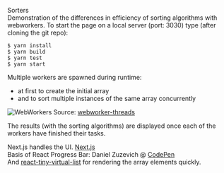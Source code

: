 Sorters    
Demonstration of the differences in efficiency of sorting algorithms with webworkers.
To start the page on a local server (port: 3030) type (after cloning the git repo):  
```
$ yarn install  
$ yarn build  
$ yarn test  
$ yarn start
```
 
Multiple workers are spawned during runtime:
 - at first to create the initial array  
 - and to sort multiple instances of the same array concurrently  
   
![WebWorkers](https://dl.dropboxusercontent.com/s/tn78w2bbai6td1p/scaling-threads.png)
Source: [webworker-threads](https://www.npmjs.com/package/webworker-threads)
    
The results (with the sorting algorithms) are displayed once each of the workers have finished their tasks.  

Next.js handles the UI. [Next.js](https://nextjs.org/)  
Basis of React Progress Bar: Daniel Zuzevich @ [CodePen](https://codepen.io/DZuz14/pen/oqeMpY?editors=0010)  
And [react-tiny-virtual-list](https://github.com/clauderic/react-tiny-virtual-list) for rendering the array elements quickly.
